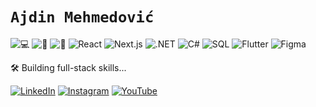 # `Ajdin Mehmedović`  
![💻](https://img.shields.io/badge/-Software%20Engineer-333?style=flat-square&logo=codeforces&logoColor=white) ![🎵](https://img.shields.io/badge/-Music%20Producer-333?style=flat-square&logo=spotify&logoColor=white) ![🎨](https://img.shields.io/badge/-UI/UX%20Designer-333?style=flat-square&logo=figma&logoColor=white) 
![React](https://img.shields.io/badge/-React-333?style=flat-square&logo=react&logoColor=white)  ![Next.js](https://img.shields.io/badge/-Next.js-333?style=flat-square&logo=nextdotjs&logoColor=white)  ![.NET](https://img.shields.io/badge/-.NET-333?style=flat-square&logo=dotnet&logoColor=white)  ![C#](https://img.shields.io/badge/-C%23-333?style=flat-square&logo=csharp&logoColor=white)  ![SQL](https://img.shields.io/badge/-SQL-333?style=flat-square&logo=postgresql&logoColor=white)  ![Flutter](https://img.shields.io/badge/-Flutter-333?style=flat-square&logo=flutter&logoColor=white)  ![Figma](https://img.shields.io/badge/-Figma-333?style=flat-square&logo=figma&logoColor=white)   

🛠️ Building full-stack skills...  

[![LinkedIn](https://img.shields.io/badge/-LinkedIn-333?style=flat-square&logo=linkedin&logoColor=white)](https://www.linkedin.com/in/ajdinmehmedovic/)  [![Instagram](https://img.shields.io/badge/-Instagram-333?style=flat-square&logo=instagram&logoColor=white)](https://instagram.com/plansio_central)  [![YouTube](https://img.shields.io/badge/-YouTube-333?style=flat-square&logo=youtube&logoColor=white)](https://www.youtube.com/@aydhiny)
